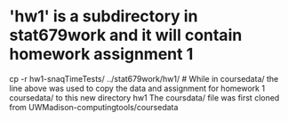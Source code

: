 # 'hw1' is a subdirectory in stat679work and it will contain homework assignment 1
cp -r hw1-snaqTimeTests/ ../stat679work/hw1/
	# While in coursedata/ the line above was used to copy the data and assignment
	 for homework 1 coursedata/ to this new directory hw1
	The coursdata/ file was first cloned from UWMadison-computingtools/coursedata
